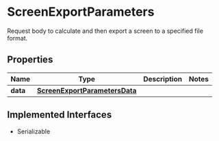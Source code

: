 

# ScreenExportParameters

Request body to calculate and then export a screen to a specified file format.

## Properties

Name | Type | Description | Notes
------------ | ------------- | ------------- | -------------
**data** | [**ScreenExportParametersData**](ScreenExportParametersData.md) |  | 


## Implemented Interfaces

* Serializable


